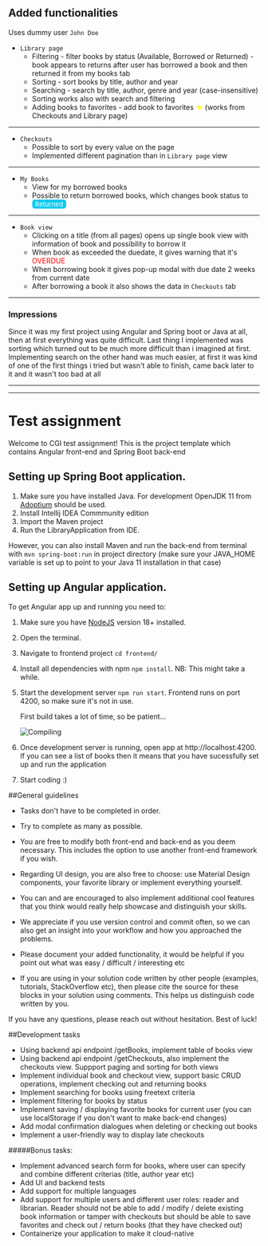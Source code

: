 
## Added functionalities
Uses dummy user `John Doe`

* `Library page `
   - Filtering - filter books by status (Available, Borrowed or Returned) - book appears to returns after user has borrowed a book and then returned it from my books tab
   - Sorting - sort books by title, author and year
   - Searching - search by title, author, genre and year (case-insensitive)
   - Sorting works also with search and filtering
   - Adding books to favorites - add book to favorites <span style="color: yellow">&#9733;</span> (works from Checkouts and Library page)
---
* `Checkouts`
   * Possible to sort by every value on the page
   * Implemented different pagination than in `Library page` view
---
* `My Books`
   - View for my borrowed books
   - Possible to return borrowed books, which changes book status to <a style="color:white; text-decoration:none; background-color:rgb(13,202,240); font-size:13px; padding:1px 6px; border-radius:5px;">Returned </a>

---
* `Book view`
   - Clicking on a title (from all pages) opens up single book view with information of book and possibility to borrow it
   - When book as exceeded the duedate, it gives warning that it's  <span style="color:red;">OVERDUE</span>
   - When borrowing book it gives pop-up modal with due date 2 weeks from current date
   - After borrowing a book it also shows the data in `Checkouts` tab

---

### Impressions 


Since it was my first project using Angular and Spring boot or Java at all, then at first everything was quite difficult. 
Last thing I implemented was sorting which turned out to be much more difficult than i imagined at first. Implementing search on the other hand was much easier, at first it was kind of one of the first things i tried but wasn't able to finish, came back later to it and it wasn't too bad at all


----------------------------------------------------------------------------
---

# Test assignment

Welcome to CGI test assignment!
This is the project template which contains Angular front-end and Spring Boot back-end

## Setting up Spring Boot application.

1. Make sure you have installed Java. For development OpenJDK 11 from [Adoptium](https://adoptium.net/) should be used.
2. Install Intellij IDEA Commmunity edition
3. Import the Maven project
4. Run the LibraryApplication from IDE.

However, you can also install Maven and run the back-end from terminal with
`mvn spring-boot:run` in project directory
(make sure your JAVA_HOME variable is set up to point to
your Java 11 installation in that case)

## Setting up Angular application.

To get Angular app up and running you need to:

1. Make sure you have [NodeJS](https://nodejs.org/en/download/) version 18+ installed.
2. Open the terminal.
3. Navigate to frontend project `cd frontend/`
4. Install all dependencies with npm `npm install`. NB: This might take a while.
5. Start the development server `npm run start`.
   Frontend runs on port 4200, so make sure it's not in use.
   
   First build takes a lot of time, so be patient...

   ![Compiling](https://imgs.xkcd.com/comics/compiling.png)
6. Once development server is running, open app at http://localhost:4200. If you can see a list of books then it means that you have sucessfully set up and run the application
7. Start coding :)

##General guidelines

* Tasks don't have to be completed in order.
* Try to complete as many as possible. 
* You are free to modify both front-end and back-end as you deem necessary. This includes the option to use another front-end framework if you wish.
* Regarding UI design, you are also free to choose: use Material Design components, your favorite library or implement everything yourself.
* You can and are encouraged to also implement additional cool features that you think would
really help showcase and distinguish your skills.

* We appreciate if you use version control and commit often, so we can also get an insight into your
workflow and how you approached the problems. 

* Please document your added functionality, it would be helpful if you point out what was easy / difficult / interesting etc

* If you are using in your solution code written by other people 
(examples, tutorials, StackOverflow etc), then please cite the source for these blocks
in your solution using comments. This helps us distinguish code written by you.

If you have any questions, please reach out without hesitation. Best of luck!

##Development tasks

* Using backend api endpoint /getBooks, implement table of books view
* Using backend api endpoint /getCheckouts, also implement the checkouts view. Suppport paging and sorting for both views
* Implement individual book and checkout view, support basic CRUD operations, implement checking out and returning books
* Implement searching for books using freetext criteria
* Implement filtering for books by status
* Implement saving / displaying favorite books for current user (you can use localStorage if you don't want to make back-end changes)
* Add modal confirmation dialogues when deleting or checking out books
* Implement a user-friendly way to display late checkouts

#####Bonus tasks:
* Implement advanced search form for books, where user can specify and combine different criterias (title, author year etc)
* Add UI and backend tests 
* Add support for multiple languages
* Add support for multiple users and different user roles: reader and librarian.
Reader should not be able to add / modify / delete existing book information or tamper with checkouts
but should be able to save favorites and check out / return books (that they have checked out)
* Containerize your application to make it cloud-native

